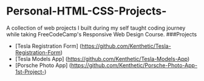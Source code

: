 # Personal-HTML-CSS-Projects-
A collection of web projects I built during my self taught coding journey while taking FreeCodeCamp's Responsive Web Design Course.
###Projects 
- [Tesla Registration Form] (https://github.com/Kenthetic/Tesla-Registration-Form)
- [Tesla Models App] (https://github.com/Kenthetic/Tesla-Models-App)
- [Porsche Photo App] (https://github.com/Kenthetic/Porsche-Photo-App-1st-Project-)
